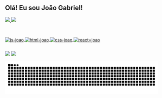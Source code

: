 ## Olá! Eu sou João Gabriel!

<div>
  <a href="https://github.com/JoaoFreitasGab">
  <img height="180cm" src="https://github-readme-stats.vercel.app/api?username=JoaoFreitasGab&show_icons=truetheme&theme=merko&include_all_comits=true&count_private=true"/>  
  <img height="180cm" src="https://github-readme-stats.vercel.app/api/top-langs/?username=JoaoFreitasGab&layout=compact&langs_count=16&theme=merko"/>
</div>
  
 
  ##
 
  
<div style="display: inline_block"><br>
  <img align="center" alt="js-joao" height="50" width="50" src="https://cdn.icon-icons.com/icons2/2107/PNG/512/file_type_js_official_icon_130509.png">
  <img align="center" alt="html-joao" height="50" width="50" src="https://cdn.icon-icons.com/icons2/2107/PNG/512/file_type_html_icon_130541.png">
  <img align="center" alt="css-joao" height="50" width="50" src="https://cdn.icon-icons.com/icons2/2107/PNG/512/file_type_css_icon_130661.png">
  <img align="center" alt="react=joao" height="50" width="50" src="https://cdn.icon-icons.com/icons2/2415/PNG/128/react_original_logo_icon_146374.png">
 
  </div>
  
  
  ##
  
  
  <div >
    <a href="mailto:joao.gcamargo@gmail.com"><img src=https://img.shields.io/badge/Gmail-D14836?style=for-the-badge&logo=gmail&logoColor=white
""></a>
    <a href="https://www.linkedin.com/in/jo%C3%A3o-gabriel-camargo-de-freitas-61568b189/"><img src=https://img.shields.io/badge/LinkedIn-0077B5?style=for-the-badge&logo=linkedin&logoColor=white></a>
   </div>
  
  
   ![Snake animation](https://github.com/JoaoFreitasGab/JoaoFreitasGab/blob/output/github-contribution-grid-snake.svg)
  
  
  
  
  
  
  
  
  
  
